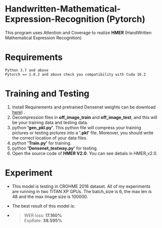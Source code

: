 # Handwritten-Mathematical-Expression-Recognition (Pytorch)



  
This program uses Attention and Coverage to realize **HMER** (HandWritten Mathematical Expression Recognition)


# Requirements

	Python 3.7 and above
	Pytorch == 1.8.2 and above check you compatibility with Cuda 10.2
	

# Training and Testing
1. Install Requirements and pretrained Densenet weights can be download [here](https://download.pytorch.org/models/densenet121-a639ec97.pth))  .
2. Decompression files in **off\_image\_train** and **off\_image\_test**, and this will be your training data and testing data. 
3. python **'gen_pkl.py'**. This python file will compress your training pictures or testing pictures into a **'.pkl'** file. Moreover, you should write the correct location of your data files. 
4. python **'Train.py'** for training.
5. python **'Densenet_testway.py'** for testing.  
6. Open the source code of **HMER V2.0**. You can see detials in HMER_v2.0. 

# Experiment
+ This model is testing in CROHME 2016 dataset. All of my experiments are running in two TITAN XP GPUs. The batch_size is 6, the max len is 48 and the max Image size is 100000.  

+ The best result of this model is: 

+ > WER loss: **17.160%**  
 ExpRate: **38.595%**  


